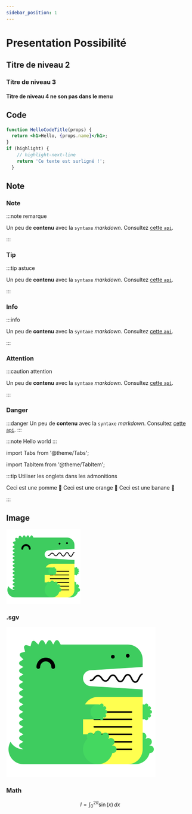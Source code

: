 ```yaml
---
sidebar_position: 1
---
```


# Presentation Possibilité

## Titre de niveau 2

### Titre de niveau 3

#### Titre de niveau 4 ne son pas dans le menu

## Code
```jsx title="/src/components/HelloCodeTitle.js"
function HelloCodeTitle(props) {
  return <h1>Hello, {props.name}</h1>;
}
if (highlight) {
    // highlight-next-line
    return 'Ce texte est surligné !';
  }
```

## Note

### Note
:::note remarque

Un peu de **contenu** avec la `syntaxe` _markdown_. Consultez [cette `api`](#).

:::

### Tip

:::tip astuce

Un peu de **contenu** avec la `syntaxe` _markdown_. Consultez [cette `api`](#).

:::

### Info

:::info

Un peu de **contenu** avec la `syntaxe` _markdown_. Consultez [cette `api`](#).

:::

### Attention

:::caution attention

Un peu de **contenu** avec la `syntaxe` _markdown_. Consultez [cette `api`](#).

:::

### Danger

:::danger
Un peu de **contenu** avec la `syntaxe` _markdown_. Consultez [cette `api`](#).
:::

<!-- Prettier ne change pas ceci -->
:::note
Hello world
:::

import Tabs from '@theme/Tabs';

import TabItem from '@theme/TabItem';

:::tip Utiliser les onglets dans les admonitions

<Tabs>
  <TabItem value="apple" label="Apple">Ceci est une pomme 🍎</TabItem>
  <TabItem value="orange" label="Orange">Ceci est une orange 🍊</TabItem>
  <TabItem value="banana" label="Banana">Ceci est une banane 🍌</TabItem>
</Tabs>

:::

## Image

![Image exemple](../static/img/docusaurus.png 'Avec un titre')

### .sgv

![sgv exemple](../static/img/logo.svg)

### Math

$$
I = \int_0^{2\pi} \sin(x)\,dx
$$